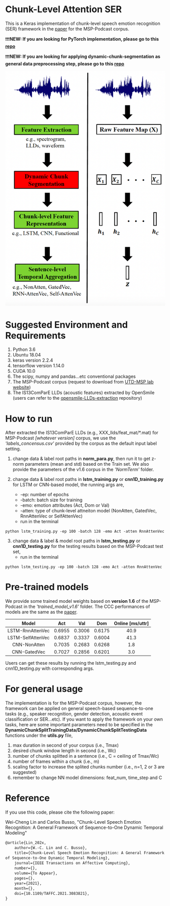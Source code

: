 # Chunk-Level Attention SER
This is a Keras implementation of chunk-level speech emotion recognition (SER) framework in the [paper](https://ieeexplore.ieee.org/stamp/stamp.jsp?tp=&arnumber=9442335) for the MSP-Podcast corpus.

:exclamation::exclamation::exclamation:**NEW: If you are looking for PyTorch implementation, please go to this [repo](https://github.com/winston-lin-wei-cheng/Chunk-Level-Attention-SER-PyTorch)**

:exclamation::exclamation::exclamation:**NEW: If you are looking for applying dynamic-chunk-segmentation as general data preprocessing step, please go to this [repo](https://github.com/winston-lin-wei-cheng/Dynamic-Chunk-Segmentation)**

![The Chunk-Level Attention SER Framework](/images/framework.png)

# Suggested Environment and Requirements
1. Python 3.6
2. Ubuntu 18.04
3. keras version 2.2.4
4. tensorflow version 1.14.0
5. CUDA 10.0
6. The scipy, numpy and pandas...etc conventional packages
7. The MSP-Podcast corpus (request to download from [UTD-MSP lab website](https://ecs.utdallas.edu/research/researchlabs/msp-lab/MSP-Podcast.html))
8. The IS13ComParE LLDs (acoustic features) extracted by OpenSmile (users can refer to the [opensmile-LLDs-extraction](https://github.com/winston-lin-wei-cheng/opensmile-LLDs-extraction) repository) 

# How to run
After extracted the IS13ComParE LLDs (e.g., XXX_llds/feat_mat/\*.mat) for MSP-Podcast *[whatever version]* corpus, we use the *'labels_concensus.csv'* provided by the corpus as the default input label setting. 

1. change data & label root paths in **norm_para.py**, then run it to get z-norm parameters (mean and std) based on the Train set. We also provide the parameters of the v1.6 corpus in the *'NormTerm'* folder.

2. change data & label root paths in **lstm_training.py** or **cnn1D_training.py** for LSTM or CNN-based model, the running args are,
   * -ep: number of epochs
   * -batch: batch size for training
   * -emo: emotion attributes (Act, Dom or Val)
   * -atten: type of chunk-level attneiton model (NonAtten, GatedVec, RnnAttenVec or SelfAttenVec)
   * run in the terminal
```
python lstm_training.py -ep 100 -batch 128 -emo Act -atten RnnAttenVec
```

3. change data & label & model root paths in **lstm_testing.py** or **cnn1D_testing.py** for the testing results based on the MSP-Podcast test set,
   * run in the terminal
```
python lstm_testing.py -ep 100 -batch 128 -emo Act -atten RnnAttenVec
```

# Pre-trained models
We provide some trained model weights based on **version 1.6** of the MSP-Podcast in the *'trained_model_v1.6'* folder. The CCC performances of models are the same as the [paper](https://ieeexplore.ieee.org/stamp/stamp.jsp?tp=&arnumber=9442335).

| Model            | Act              | Val              | Dom              | Online [ms/uttr] |
|:----------------:|:----------------:|:----------------:|:----------------:|:----------------:|
| LSTM-RnnAttenVec | 0.6955           | 0.3006           | 0.6175           | 40.9             |
| LSTM-SelfAttenVec| 0.6837           | 0.3337           | 0.6004           | 41.3             |
| CNN-NonAtten     | 0.7035           | 0.2683           | 0.6268           | 1.8              |
| CNN-GatedVec     | 0.7027           | 0.2856           | 0.6201           | 3.0              |

Users can get these results by running the lstm_testing.py and cnn1D_testing.py with corresponding args.


# For general usage
The implementation is for the MSP-Podcast corpus, however, the framework can be applied on general speech-based sequence-to-one tasks (e.g., speaker recognition, gender detection, acoustic event classification or SER...etc). If you want to apply the framework on your own tasks, here are some important parameters need to be specified in the **DynamicChunkSplitTrainingData/DynamicChunkSplitTestingData** functions under the **utils.py** file,
1. max duration in second of your corpus (i.e., Tmax)
2. desired chunk window length in second (i.e., Wc)
3. number of chunks splitted in a sentence (i.e., C = ceiling of Tmax/Wc)
4. number of frames within a chunk (i.e., m)
5. scaling factor to increase the splited chunks number (i.e., n=1, 2 or 3 are suggested)
6. remember to change NN model dimensions: feat_num, time_step and C


# Reference
If you use this code, please cite the following paper:

Wei-Cheng Lin and Carlos Busso, "Chunk-Level Speech Emotion Recognition: A General Framework of Sequence-to-One Dynamic Temporal Modeling"

```
@article{Lin_202x,
    author={W.-C. Lin and C. Busso},
    title={Chunk-Level Speech Emotion Recognition: A General Framework of Sequence-to-One Dynamic Temporal Modeling},
    journal={IEEE Transactions on Affective Computing},
    number={},
    volume={To Appear},
    pages={},
    year={2021},
    month={},
    doi={10.1109/TAFFC.2021.3083821},
}
```
